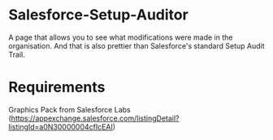 # Salesforce-Setup-Auditor
A page that allows you to see what modifications were made in the organisation. And that is also prettier than Salesforce's standard Setup Audit Trail.

# Requirements
Graphics Pack from Salesforce Labs
(https://appexchange.salesforce.com/listingDetail?listingId=a0N30000004cfIcEAI)
